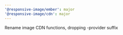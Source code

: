 ```yaml
---
'@responsive-image/ember': major
'@responsive-image/cdn': major
---
```


Rename image CDN functions, dropping -provider suffix
